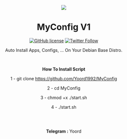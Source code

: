 
<center>
<img src="http://s7.picofile.com/file/8378295550/1.png">
<center/>
  
  
# MyConfig V1
 [![GitHub license](https://img.shields.io/github/license/persepolisdm/persepolis.svg)](https://github.com/persepolisdm/persepolis/blob/master/LICENSE)  [![Twitter Follow](https://img.shields.io/twitter/follow/persepolisdm.svg?style=social&label=Follow)](https://twitter.com/yoord1992)
 <p>
Auto Install Apps, Configs, ... On Your Debian Base Distro.
<p>


  &nbsp;

<b>How To Install Script </b>

1 - git clone https://github.com/Yoord1992/MyConfig

2 - cd MyConfig

3 - chmod +x ./start.sh

4 - ./start.sh  
&nbsp;
  <p>
    <p>
&nbsp;
&nbsp;
<p>
<b>Telegram :</b> Yoord
<p>

